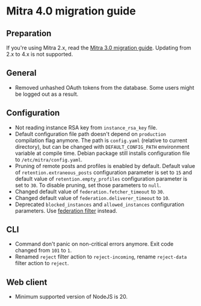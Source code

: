 # Mitra 4.0 migration guide

## Preparation

If you're using Mitra 2.x, read the [Mitra 3.0 migration guide](./mitra_3_0.md). Updating from 2.x to 4.x is not supported.

## General

- Removed unhashed OAuth tokens from the database. Some users might be logged out as a result.

## Configuration

- Not reading instance RSA key from `instance_rsa_key` file.
- Default configuration file path doesn't depend on `production` compilation flag anymore. The path is `config.yaml` (relative to current directory), but can be changed with `DEFAULT_CONFIG_PATH` environment variable at compile time. Debian package still installs configuration file to `/etc/mitra/config.yaml`.
- Pruning of remote posts and profiles is enabled by default. Default value of `retention.extraneous_posts` configuration parameter is set to `15` and default value of `retention.empty_profiles` configuration parameter is set to `30`. To disable pruning, set those parameters to `null`.
- Changed default value of `federation.fetcher_timeout` to `30`.
- Changed default value of `federation.deliverer_timeout` to `10`.
- Deprecated `blocked_instances` and `allowed_instances` configuration parameters. Use [federation filter](./filter.md) instead.

## CLI

- Command don't panic on non-critical errors anymore. Exit code changed from `101` to `1`.
- Renamed `reject` filter action to `reject-incoming`, rename `reject-data` filter action to `reject`.

## Web client

- Minimum supported version of NodeJS is 20.
